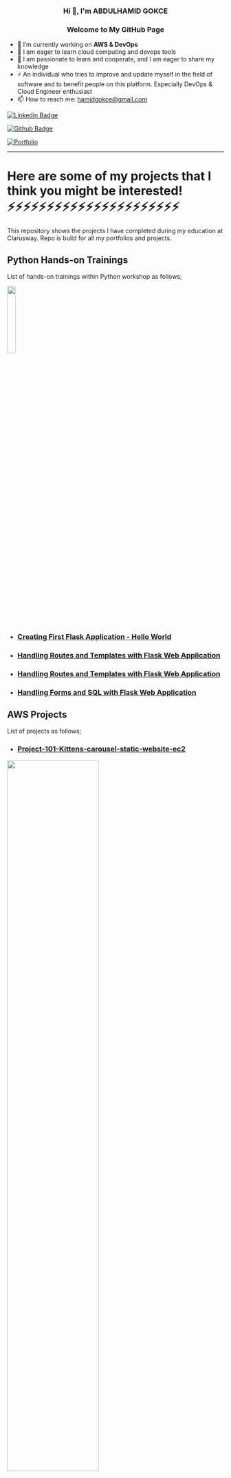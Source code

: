 <h3 align="center">Hi 👋, I'm ABDULHAMID GOKCE</h3>
<h3 align="center">Welcome to My GitHub Page</h3>

- 🔭 I’m currently working on **AWS & DevOps**
- 🌱 I am eager to learn cloud computing and devops tools
- 💬 I am passionate to learn and cooperate, and I am eager to share my knowledge
- ⚡ An individual who tries to improve and update myself in the field of software and to benefit people on this platform. Especially DevOps & Cloud Engineer enthusiast
- 📫 How to reach me: hamidgokce@gmail.com

[![Linkedin Badge](https://img.shields.io/badge/-Linkedin-757575?style=flat-quare&labelColor=757575&logo=Linkedin&logoColor=white&link=link)](https://www.linkedin.com/in/abdulhamid-gokce/) 

[![Github Badge](https://img.shields.io/badge/-Github-000?style=quare&labelColor=000&logo=Github&logoColor=white&link=link)](https://github.com/hamidgokce) 

[![Portfolio](https://img.shields.io/badge/Portfolio-%23000000.svg?style=for-the-badge&logo=firefox&logoColor=#FF7139)](https://portfolio.abdulhamidgokce.com) 



 <hr>
 


# Here are some of my projects that I think you might be interested!         ⚡⚡⚡⚡⚡⚡⚡⚡⚡⚡⚡⚡⚡⚡⚡⚡⚡⚡⚡⚡⚡⚡ 

This repository shows the projects I have completed during my education at Clarusway. Repo is build for all my portfolios and projects.

## Python Hands-on Trainings

List of hands-on trainings within Python workshop as follows;

<img src="https://github.com/hamidgokce/COURSE-PROJECTS--AWS-DEVOPS/blob/main/AWS/Portfolio/flask-01-02-hello-world-app-Jinja-Template/flask.png" width="20%">

- ### [Creating First Flask Application - Hello World](https://github.com/hamidgokce/COURSE-PROJECTS--AWS-DEVOPS/blob/main/AWS/Portfolio/flask-01-02-hello-world-app-Jinja-Template/README.md)

- ### [Handling Routes and Templates with Flask Web Application](https://github.com/hamidgokce/COURSE-PROJECTS--AWS-DEVOPS/blob/main/AWS/Portfolio/flask-03-handling-routes-and-if-for/README.md)

- ### [Handling Routes and Templates with Flask Web Application](https://github.com/hamidgokce/COURSE-PROJECTS--AWS-DEVOPS/blob/main/AWS/Portfolio/flask-04-handling-forms-POST-GET-Methods/README.md)

- ### [Handling Forms and SQL with Flask Web Application](https://github.com/hamidgokce/COURSE-PROJECTS--AWS-DEVOPS/blob/main/AWS/Portfolio/flask-05-Handling-SQL-with-Flask-Web-Application/README.md)

## AWS Projects

List of projects as follows;

- ### [Project-101-Kittens-carousel-static-website-ec2](https://github.com/hamidgokce/COURSE-PROJECTS--AWS-DEVOPS/blob/main/AWS/Project-101-Kittens-carousel-static-website-ec2/README.md)

<!--![Pro_Project_101.png](./AWS/Project-101-Kittens-carousel-static-website-ec2/Pro_Project_101.png)-->
<img src="https://github.com/hamidgokce/COURSE-PROJECTS--AWS-DEVOPS/blob/main/AWS/Project-101-Kittens-carousel-static-website-ec2/Pro_Project_101.png" width="65%">

- ### [Project-102-Roman-Numerals-Converter](https://github.com/hamidgokce/COURSE-PROJECTS--AWS-DEVOPS/blob/main/AWS/Project-102-Roman-Numerals-Converter/README.md)

<!--![Project_001.png](./AWS/Project-102-Roman-Numerals-Converter/Project_001.png)-->
<img src="https://github.com/hamidgokce/COURSE-PROJECTS--AWS-DEVOPS/blob/main/AWS/Project-102-Roman-Numerals-Converter/Project_001.png" width="65%">

- ### [Project-103-Phonebook-Application](https://github.com/hamidgokce/COURSE-PROJECTS--AWS-DEVOPS/blob/main/AWS/Project-103-Phonebook-Application/README.md)

<!--![003_phonebook.png](./AWS/Project-103-Phonebook-Application/003_phonebook.png)-->
<img src="https://github.com/hamidgokce/COURSE-PROJECTS--AWS-DEVOPS/blob/main/AWS/Project-103-Phonebook-Application/003_phonebook.png" width="65%">

- ### [Project-104-Kittens-carousel-static-web-s3-cf](https://github.com/hamidgokce/COURSE-PROJECTS--AWS-DEVOPS/blob/main/AWS/Project-104-Kittens-carousel-static-web-s3-cf/README.md)

<!--![Project_006.png](./AWS/Project-104-Kittens-carousel-static-web-s3-cf/Project_006.png)-->
<img src="https://github.com/hamidgokce/COURSE-PROJECTS--AWS-DEVOPS/blob/main/AWS/Project-104-Kittens-carousel-static-web-s3-cf/Project_006.png" width="65%">

- ### [Project-501-Capstone-Project-Blog-Page-App-(Django)-on-AWS-Environment](https://github.com/hamidgokce/COURSE-PROJECTS--AWS-DEVOPS/blob/main/AWS/Project-501-Capstone-Project-Blog-Page-App-(Django)-on-AWS-Environment/README.md)

<!--![capstone.jpg](./AWS/Project-501-Capstone-Project-Blog-Page-App-(Django)-on-AWS-Environment/capstone.jpg)-->
<img src="https://github.com/hamidgokce/COURSE-PROJECTS--AWS-DEVOPS/blob/main/AWS/Project-501-Capstone-Project-Blog-Page-App-(Django)-on-AWS-Environment/capstone.jpg" width="65%">


## DevOps Projects

List of projects as follows;

- ### [201-Create-Apache-Servers-with-Terraform](https://github.com/hamidgokce/COURSE-PROJECTS--AWS-DEVOPS/blob/main/DevOps/201-Create-Apache-Servers-with-Terraform/README.md)

<!--![tf-draw.png](./DevOps/201-Create-Apache-Servers-with-Terraform/tf-draw.png)-->
<img src="https://github.com/hamidgokce/COURSE-PROJECTS--AWS-DEVOPS/blob/main/DevOps/201-Create-Apache-Servers-with-Terraform/tf-draw.png" width="65%">

- ### [202-Terraform-Phonebook-Application-deployed-on-AWS](https://github.com/hamidgokce/COURSE-PROJECTS--AWS-DEVOPS/blob/main/DevOps/202-Terraform-Phonebook-Application-deployed-on-AWS/README.md)

<!--![tf-phonebook.png](./DevOps/202-Terraform-Phonebook-Application-deployed-on-AWS/tf-phonebook.png)-->
<img src="https://github.com/hamidgokce/COURSE-PROJECTS--AWS-DEVOPS/blob/main/DevOps/202-Terraform-Phonebook-Application-deployed-on-AWS/tf-phonebook.png" width="65%">

- ### [203-dockerization-bookstore-api-on-python-flask-mysql](https://github.com/hamidgokce/COURSE-PROJECTS--AWS-DEVOPS/blob/main/DevOps/203-dockerization-bookstore-api-on-python-flask-mysql/README.md)

<!--![tf-phonebook.png](./DevOps/202-Terraform-Phonebook-Application-deployed-on-AWS/tf-phonebook.png)-->
<img src="https://github.com/hamidgokce/COURSE-PROJECTS--AWS-DEVOPS/blob/main/DevOps/203-dockerization-bookstore-api-on-python-flask-mysql/203-bookstore-api.png" width="65%">

- ### [204-docker-swarm-deployment-of-phonebook-app-on-python-flask-mysql](https://github.com/hamidgokce/COURSE-PROJECTS--AWS-DEVOPS/blob/main/DevOps/204-docker-swarm-deployment-of-phonebook-app-on-python-flask-mysql/README.md)

<img src="https://github.com/hamidgokce/COURSE-PROJECTS--AWS-DEVOPS/blob/main/DevOps/204-docker-swarm-deployment-of-phonebook-app-on-python-flask-mysql/project-204.png" width="65%">

- ### [205-jenkins-pipeline-for-phonebook-app-on-docker-swarm](https://github.com/hamidgokce/COURSE-PROJECTS--AWS-DEVOPS/blob/main/DevOps/205-jenkins-pipeline-for-phonebook-app-on-docker-swarm/README.md)

<img src="https://github.com/hamidgokce/COURSE-PROJECTS--AWS-DEVOPS/blob/main/DevOps/205-jenkins-pipeline-for-phonebook-app-on-docker-swarm/Project_205.png" width="65%">

- ### [206-Kubernetes-Microservice-Phonebook](https://github.com/hamidgokce/COURSE-PROJECTS--AWS-DEVOPS/blob/main/DevOps/206-Kubernetes-Microservice-Phonebook/README.md)

<img src="https://github.com/hamidgokce/COURSE-PROJECTS--AWS-DEVOPS/blob/main/DevOps/206-Kubernetes-Microservice-Phonebook/Microservice_structure.png" width="65%">

- ### [207-Ansible-publish-website-postgresql-nodejs-react](https://github.com/hamidgokce/COURSE-PROJECTS--AWS-DEVOPS/blob/main/DevOps/207-Ansible-publish-website-postgresql-nodejs-react/README.md)

<img src="https://github.com/hamidgokce/COURSE-PROJECTS--AWS-DEVOPS/blob/main/DevOps/207-Ansible-publish-website-postgresql-nodejs-react/ansible.png" width="65%">

- ### [502-microservices-ci-cd-pipeline-with-database](https://github.com/hamidgokce/clinic-microservice/blob/main/README2.md)

<img src="https://github.com/hamidgokce/clinic-microservice/blob/main/clinic.png" width="65%">


## [Real Time DevOps Project](https://www.udemy.com/course/devopsprojects/?src=sac&kw=devops+projects)

- ### [Project-1_Multi Tier Web Application Stack Setup Locally](https://github.com/hamidgokce/COURSE-PROJECTS--AWS-DEVOPS/blob/main/Real_Time_DevOps_Project/Project-1_Multi%20Tier%20Web%20Application%20Stack%20Setup%20Locally/README.md)

- ### [Project-2_Automated Setup of Multi Tier App](https://github.com/hamidgokce/COURSE-PROJECTS--AWS-DEVOPS/blob/main/Real_Time_DevOps_Project/Project-2_Automated%20Setup%20of%20Multi%20Tier%20App/README.md)

<img src="https://github.com/hamidgokce/COURSE-PROJECTS--AWS-DEVOPS/blob/main/Real_Time_DevOps_Project/Project-1_Multi%20Tier%20Web%20Application%20Stack%20Setup%20Locally/images/Multi_Tier_Web_Application_Stack_Setup_Locally.png" width="65%">

- ### [Project-3_Lift and Shift Application Workload to AWS](https://github.com/hamidgokce/COURSE-PROJECTS--AWS-DEVOPS/blob/main/Real_Time_DevOps_Project/Project-3_Lift%20and%20Shift%20Application%20Workload%20to%20AWS/README.md)
<img src="https://github.com/hamidgokce/COURSE-PROJECTS--AWS-DEVOPS/blob/main/Real_Time_DevOps_Project/Project-3_Lift%20and%20Shift%20Application%20Workload%20to%20AWS/images/Project-3.png" width="65%">

 **Languages and Tools:**
 
 <p>
  <code><img width="13%" src="https://www.vectorlogo.zone/logos/python/python-ar21.svg"></code>
  <code><img width="13%" src="https://www.vectorlogo.zone/logos/amazon_aws/amazon_aws-ar21.svg"></code>
  <code><img width="13%" src="https://www.vectorlogo.zone/logos/docker/docker-ar21.svg"></code>
  <code><img width="13%" src="https://www.vectorlogo.zone/logos/kubernetes/kubernetes-ar21.svg"></code>
  <br />
  <code><img width="13%" src="https://www.vectorlogo.zone/logos/jenkins/jenkins-ar21.svg"></code>
  <code><img width="13%" src="https://www.vectorlogo.zone/logos/ansible/ansible-ar21.svg"></code>
  <code><img width="13%" src="https://www.vectorlogo.zone/logos/terraformio/terraformio-ar21.svg"></code>
  <code><img width="13%" src="https://www.vectorlogo.zone/logos/chefio/chefio-ar21.svg"></code>
  <br />
  <code><img width="13%" src="https://www.vectorlogo.zone/logos/puppet/puppet-ar21.svg"></code>
  <code><img width="13%" src="https://www.vectorlogo.zone/logos/git-scm/git-scm-ar21.svg"></code>
  <code><img width="13%" src="https://www.vectorlogo.zone/logos/jupyter/jupyter-ar21.svg"></code>
  <code><img width="13%" src="https://www.vectorlogo.zone/logos/github/github-ar21.svg"></code>
  <br />
  <code><img width="13%" src="https://www.vectorlogo.zone/logos/mysql/mysql-ar21.svg"></code>
  <code><img width="13%" src="https://www.vectorlogo.zone/logos/postgresql/postgresql-ar21.svg"></code>
  <code><img width="13%" src="https://www.vectorlogo.zone/logos/mongodb/mongodb-ar21.svg"></code>
  <code><img width="13%" src="https://www.vectorlogo.zone/logos/redis/redis-ar21.svg"></code>
   <br />
</p>



